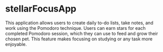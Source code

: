 # stellarFocusApp
This application allows users to create daily to-do lists, take notes, and work using the Pomodoro technique. Users can earn stars for each completed Pomodoro session, which they can use to feed and grow their chosen pet. This feature makes focusing on studying or any task more enjoyable.
